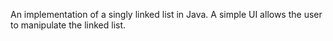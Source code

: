 An implementation of a singly linked list in Java.
A simple UI allows the user to manipulate the linked list.
